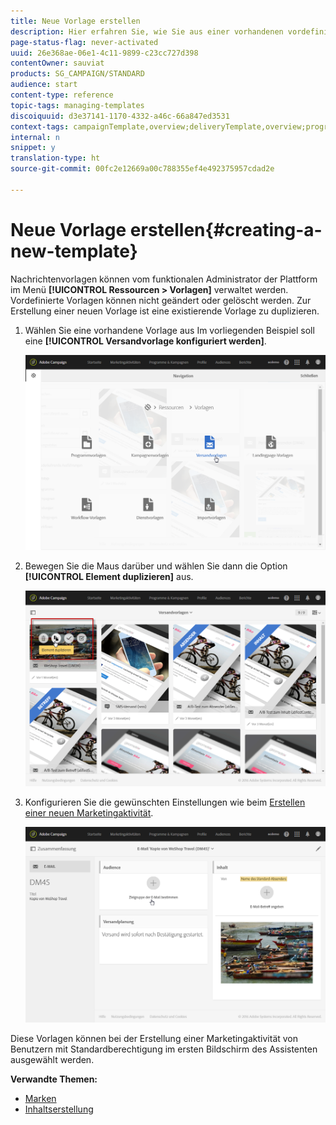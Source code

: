 ```yaml
---
title: Neue Vorlage erstellen
description: Hier erfahren Sie, wie Sie aus einer vorhandenen vordefinierten Aktivitätsvorlage für E-Mail, SMS, Push-Benachrichtigungen etc. eine neue Vorlage erstellen.
page-status-flag: never-activated
uuid: 26e368ae-06e1-4c11-9899-c23cc727d398
contentOwner: sauviat
products: SG_CAMPAIGN/STANDARD
audience: start
content-type: reference
topic-tags: managing-templates
discoiquuid: d3e37141-1170-4332-a46c-66a847ed3531
context-tags: campaignTemplate,overview;deliveryTemplate,overview;programTemplate,overview;workflowTemplate,overview;importTemplate,overview;
internal: n
snippet: y
translation-type: ht
source-git-commit: 00fc2e12669a00c788355ef4e492375957cdad2e

---
```



# Neue Vorlage erstellen{#creating-a-new-template}

Nachrichtenvorlagen können vom funktionalen Administrator der Plattform im Menü **[!UICONTROL Ressourcen &gt; Vorlagen]** verwaltet werden. Vordefinierte Vorlagen können nicht geändert oder gelöscht werden. Zur Erstellung einer neuen Vorlage ist eine existierende Vorlage zu duplizieren.

1. Wählen Sie eine vorhandene Vorlage aus Im vorliegenden Beispiel soll eine **[!UICONTROL Versandvorlage konfiguriert werden]**.

   ![](assets/template_2.png)

1. Bewegen Sie die Maus darüber und wählen Sie dann die Option **[!UICONTROL Element duplizieren]** aus.

   ![](assets/template_3.png)

1. Konfigurieren Sie die gewünschten Einstellungen wie beim [Erstellen einer neuen Marketingaktivität](../../start/using/marketing-activities.md#creating-a-marketing-activity).

   ![](assets/template_4.png)

Diese Vorlagen können bei der Erstellung einer Marketingaktivität von Benutzern mit Standardberechtigung im ersten Bildschirm des Assistenten ausgewählt werden.

**Verwandte Themen:**

* [Marken](../../administration/using/branding.md)
* [Inhaltserstellung](../../designing/using/overview.md)

